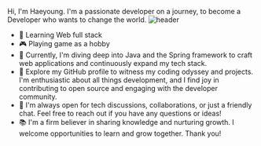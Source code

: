 
Hi, I'm Haeyoung. I'm a passionate developer on a journey, to become a Developer who wants to change the world.
![header](https://capsule-render.vercel.app/api?type=rect&color=gradient&height=2)
- 🌱 Learning Web full stack
- :video_game: Playing game as a hobby
- 🌱 Currently, I'm diving deep into Java and the Spring framework to craft web applications and continuously expand my tech stack.
- 🚀 Explore my GitHub profile to witness my coding odyssey and projects. I'm enthusiastic about all things development, and I find joy in contributing to open source and engaging with the developer community.
- 💬 I'm always open for tech discussions, collaborations, or just a friendly chat. Feel free to reach out if you have any questions or ideas!
- 📚 I'm a firm believer in sharing knowledge and nurturing growth. I welcome opportunities to learn and grow together.
Thank you!

